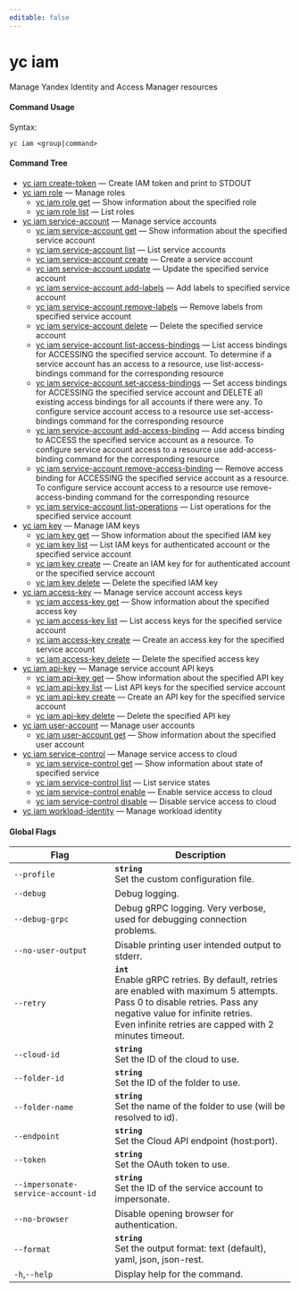 ```yaml
---
editable: false
---
```


# yc iam

Manage Yandex Identity and Access Manager resources

#### Command Usage

Syntax: 

`yc iam <group|command>`

#### Command Tree

- [yc iam create-token](create-token.md) — Create IAM token and print to STDOUT
- [yc iam role](role/index.md) — Manage roles
	- [yc iam role get](role/get.md) — Show information about the specified role
	- [yc iam role list](role/list.md) — List roles
- [yc iam service-account](service-account/index.md) — Manage service accounts
	- [yc iam service-account get](service-account/get.md) — Show information about the specified service account
	- [yc iam service-account list](service-account/list.md) — List service accounts
	- [yc iam service-account create](service-account/create.md) — Create a service account
	- [yc iam service-account update](service-account/update.md) — Update the specified service account
	- [yc iam service-account add-labels](service-account/add-labels.md) — Add labels to specified service account
	- [yc iam service-account remove-labels](service-account/remove-labels.md) — Remove labels from specified service account
	- [yc iam service-account delete](service-account/delete.md) — Delete the specified service account
	- [yc iam service-account list-access-bindings](service-account/list-access-bindings.md) — List access bindings for ACCESSING the specified service account. To determine if a service account has an access to a resource, use list-access-bindings command for the corresponding resource
	- [yc iam service-account set-access-bindings](service-account/set-access-bindings.md) — Set access bindings for ACCESSING the specified service account and DELETE all existing access bindings for all accounts if there were any. To configure service account access to a resource use set-access-bindings command for the corresponding resource
	- [yc iam service-account add-access-binding](service-account/add-access-binding.md) — Add access binding to ACCESS the specified service account as a resource. To configure service account access to a resource use add-access-binding command for the corresponding resource
	- [yc iam service-account remove-access-binding](service-account/remove-access-binding.md) — Remove access binding for ACCESSING the specified service account as a resource. To configure service account access to a resource use remove-access-binding command for the corresponding resource
	- [yc iam service-account list-operations](service-account/list-operations.md) — List operations for the specified service account
- [yc iam key](key/index.md) — Manage IAM keys
	- [yc iam key get](key/get.md) — Show information about the specified IAM key
	- [yc iam key list](key/list.md) — List IAM keys for authenticated account or the specified service account
	- [yc iam key create](key/create.md) — Create an IAM key for for authenticated account or the specified service account
	- [yc iam key delete](key/delete.md) — Delete the specified IAM key
- [yc iam access-key](access-key/index.md) — Manage service account access keys
	- [yc iam access-key get](access-key/get.md) — Show information about the specified access key
	- [yc iam access-key list](access-key/list.md) — List access keys for the specified service account
	- [yc iam access-key create](access-key/create.md) — Create an access key for the specified service account
	- [yc iam access-key delete](access-key/delete.md) — Delete the specified access key
- [yc iam api-key](api-key/index.md) — Manage service account API keys
	- [yc iam api-key get](api-key/get.md) — Show information about the specified API key
	- [yc iam api-key list](api-key/list.md) — List API keys for the specified service account
	- [yc iam api-key create](api-key/create.md) — Create an API key for the specified service account
	- [yc iam api-key delete](api-key/delete.md) — Delete the specified API key
- [yc iam user-account](user-account/index.md) — Manage user accounts
	- [yc iam user-account get](user-account/get.md) — Show information about the specified user account
- [yc iam service-control](service-control/index.md) — Manage service access to cloud
	- [yc iam service-control get](service-control/get.md) — Show information about state of specified service
	- [yc iam service-control list](service-control/list.md) — List service states
	- [yc iam service-control enable](service-control/enable.md) — Enable service access to cloud
	- [yc iam service-control disable](service-control/disable.md) — Disable service access to cloud
- [yc iam workload-identity](workload-identity/index.md) — Manage workload identity

#### Global Flags

| Flag | Description |
|----|----|
|`--profile`|<b>`string`</b><br/>Set the custom configuration file.|
|`--debug`|Debug logging.|
|`--debug-grpc`|Debug gRPC logging. Very verbose, used for debugging connection problems.|
|`--no-user-output`|Disable printing user intended output to stderr.|
|`--retry`|<b>`int`</b><br/>Enable gRPC retries. By default, retries are enabled with maximum 5 attempts.<br/>Pass 0 to disable retries. Pass any negative value for infinite retries.<br/>Even infinite retries are capped with 2 minutes timeout.|
|`--cloud-id`|<b>`string`</b><br/>Set the ID of the cloud to use.|
|`--folder-id`|<b>`string`</b><br/>Set the ID of the folder to use.|
|`--folder-name`|<b>`string`</b><br/>Set the name of the folder to use (will be resolved to id).|
|`--endpoint`|<b>`string`</b><br/>Set the Cloud API endpoint (host:port).|
|`--token`|<b>`string`</b><br/>Set the OAuth token to use.|
|`--impersonate-service-account-id`|<b>`string`</b><br/>Set the ID of the service account to impersonate.|
|`--no-browser`|Disable opening browser for authentication.|
|`--format`|<b>`string`</b><br/>Set the output format: text (default), yaml, json, json-rest.|
|`-h`,`--help`|Display help for the command.|
